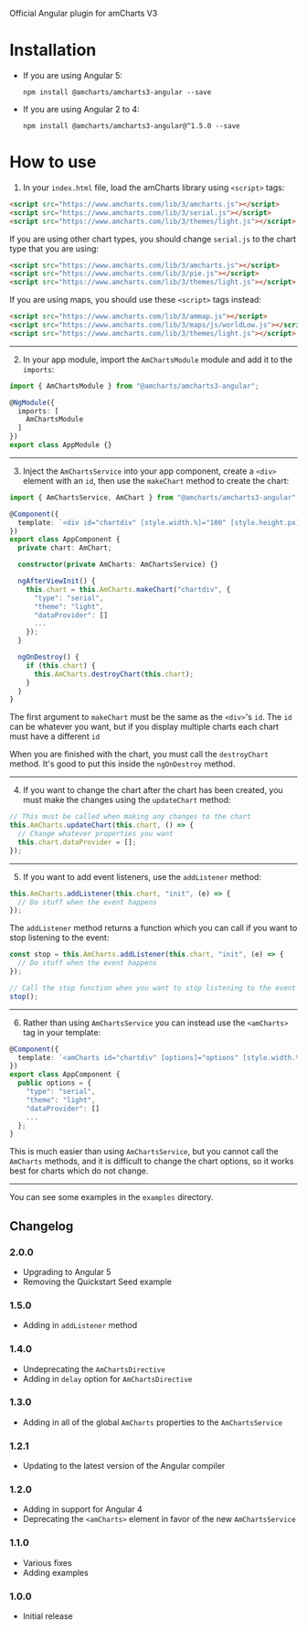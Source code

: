 Official Angular plugin for amCharts V3

Installation
============

* If you are using Angular 5:

   ```
   npm install @amcharts/amcharts3-angular --save
   ```

* If you are using Angular 2 to 4:

   ```
   npm install @amcharts/amcharts3-angular@^1.5.0 --save
   ```

How to use
==========

1) In your `index.html` file, load the amCharts library using `<script>` tags:

```html
<script src="https://www.amcharts.com/lib/3/amcharts.js"></script>
<script src="https://www.amcharts.com/lib/3/serial.js"></script>
<script src="https://www.amcharts.com/lib/3/themes/light.js"></script>
```

If you are using other chart types, you should change `serial.js` to the chart type that you are using:

```html
<script src="https://www.amcharts.com/lib/3/amcharts.js"></script>
<script src="https://www.amcharts.com/lib/3/pie.js"></script>
<script src="https://www.amcharts.com/lib/3/themes/light.js"></script>
```

If you are using maps, you should use these `<script>` tags instead:

```html
<script src="https://www.amcharts.com/lib/3/ammap.js"></script>
<script src="https://www.amcharts.com/lib/3/maps/js/worldLow.js"></script>
<script src="https://www.amcharts.com/lib/3/themes/light.js"></script>
```

----

2) In your app module, import the `AmChartsModule` module and add it to the `imports`:

```typescript
import { AmChartsModule } from "@amcharts/amcharts3-angular";

@NgModule({
  imports: [
    AmChartsModule
  ]
})
export class AppModule {}
```

----

3) Inject the `AmChartsService` into your app component, create a `<div>` element with an `id`, then use the `makeChart` method to create the chart:

```typescript
import { AmChartsService, AmChart } from "@amcharts/amcharts3-angular";

@Component({
  template: `<div id="chartdiv" [style.width.%]="100" [style.height.px]="500"></div>`
})
export class AppComponent {
  private chart: AmChart;

  constructor(private AmCharts: AmChartsService) {}

  ngAfterViewInit() {
    this.chart = this.AmCharts.makeChart("chartdiv", {
      "type": "serial",
      "theme": "light",
      "dataProvider": []
      ...
    });
  }

  ngOnDestroy() {
    if (this.chart) {
      this.AmCharts.destroyChart(this.chart);
    }
  }
}
```

The first argument to `makeChart` must be the same as the `<div>`'s `id`. The `id` can be whatever you want, but if you display multiple charts each chart must have a different `id`

When you are finished with the chart, you must call the `destroyChart` method. It's good to put this inside the `ngOnDestroy` method.

----

4) If you want to change the chart after the chart has been created, you must make the changes using the `updateChart` method:

```typescript
// This must be called when making any changes to the chart
this.AmCharts.updateChart(this.chart, () => {
  // Change whatever properties you want
  this.chart.dataProvider = [];
});
```

----

5) If you want to add event listeners, use the `addListener` method:

```typescript
this.AmCharts.addListener(this.chart, "init", (e) => {
  // Do stuff when the event happens
});
```

The `addListener` method returns a function which you can call if you want to stop listening to the event:

```typescript
const stop = this.AmCharts.addListener(this.chart, "init", (e) => {
  // Do stuff when the event happens
});

// Call the stop function when you want to stop listening to the event
stop();
```

----

6) Rather than using `AmChartsService` you can instead use the `<amCharts>` tag in your template:

```typescript
@Component({
  template: `<amCharts id="chartdiv" [options]="options" [style.width.%]="100" [style.height.px]="500"></amCharts>`
})
export class AppComponent {
  public options = {
    "type": "serial",
    "theme": "light",
    "dataProvider": []
    ...
  };
}
```

This is much easier than using `AmChartsService`, but you cannot call the `AmCharts` methods, and it is difficult to change the chart options, so it works best for charts which do not change.

----

You can see some examples in the `examples` directory.

## Changelog

### 2.0.0
* Upgrading to Angular 5
* Removing the Quickstart Seed example

### 1.5.0
* Adding in `addListener` method

### 1.4.0
* Undeprecating the `AmChartsDirective`
* Adding in `delay` option for `AmChartsDirective`

### 1.3.0
* Adding in all of the global `AmCharts` properties to the `AmChartsService`

### 1.2.1
* Updating to the latest version of the Angular compiler

### 1.2.0
* Adding in support for Angular 4
* Deprecating the `<amCharts>` element in favor of the new `AmChartsService`

### 1.1.0
* Various fixes
* Adding examples

### 1.0.0
* Initial release
